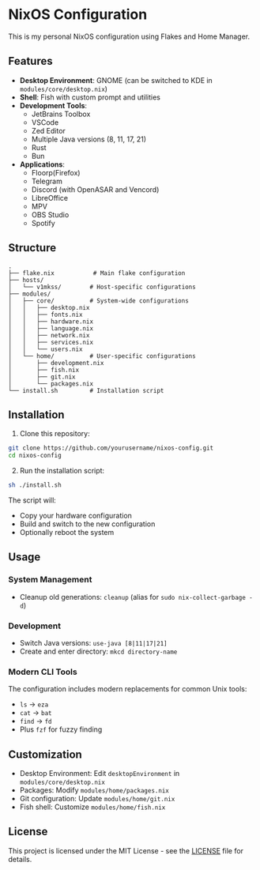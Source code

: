 # NixOS Configuration

This is my personal NixOS configuration using Flakes and Home Manager.

## Features

- **Desktop Environment**: GNOME (can be switched to KDE in `modules/core/desktop.nix`)
- **Shell**: Fish with custom prompt and utilities
- **Development Tools**:
  - JetBrains Toolbox
  - VSCode
  - Zed Editor
  - Multiple Java versions (8, 11, 17, 21)
  - Rust
  - Bun
- **Applications**:
  - Floorp(Firefox)
  - Telegram
  - Discord (with OpenASAR and Vencord)
  - LibreOffice
  - MPV
  - OBS Studio
  - Spotify

## Structure

```
.
├── flake.nix           # Main flake configuration
├── hosts/
│   └── v1mkss/        # Host-specific configurations
├── modules/
│   ├── core/          # System-wide configurations
│   │   ├── desktop.nix
│   │   ├── fonts.nix
│   │   ├── hardware.nix
│   │   ├── language.nix
│   │   ├── network.nix
│   │   ├── services.nix
│   │   └── users.nix
│   └── home/          # User-specific configurations
│       ├── development.nix
│       ├── fish.nix
│       ├── git.nix
│       └── packages.nix
└── install.sh         # Installation script
```

## Installation

1. Clone this repository:
```bash
git clone https://github.com/yourusername/nixos-config.git
cd nixos-config
```

2. Run the installation script:
```bash
sh ./install.sh
```

The script will:
- Copy your hardware configuration
- Build and switch to the new configuration
- Optionally reboot the system

## Usage

### System Management

- Cleanup old generations: `cleanup` (alias for `sudo nix-collect-garbage -d`)

### Development

- Switch Java versions: `use-java [8|11|17|21]`
- Create and enter directory: `mkcd directory-name`

### Modern CLI Tools

The configuration includes modern replacements for common Unix tools:
- `ls` → `eza`
- `cat` → `bat`
- `find` → `fd`
- Plus `fzf` for fuzzy finding

## Customization

- Desktop Environment: Edit `desktopEnvironment` in `modules/core/desktop.nix`
- Packages: Modify `modules/home/packages.nix`
- Git configuration: Update `modules/home/git.nix`
- Fish shell: Customize `modules/home/fish.nix`

## License

This project is licensed under the MIT License - see the [LICENSE](LICENSE) file for details.
